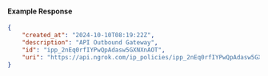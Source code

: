 <!-- Code generated for API Clients. DO NOT EDIT. -->

#### Example Response

```json
{
	"created_at": "2024-10-10T08:19:22Z",
	"description": "API Outbound Gateway",
	"id": "ipp_2nEq0rfIYPwQpAdasw5GXNXnAOT",
	"uri": "https://api.ngrok.com/ip_policies/ipp_2nEq0rfIYPwQpAdasw5GXNXnAOT"
}
```
